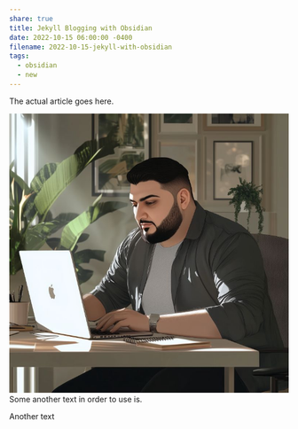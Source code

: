 ```yaml
---
share: true
title: Jekyll Blogging with Obsidian
date: 2022-10-15 06:00:00 -0400
filename: 2022-10-15-jekyll-with-obsidian
tags:
  - obsidian
  - new
---
```


The actual article goes here.

![file-20241101135917542.jpg](../assets/img/posts/file-20241101135917542.jpg)
Some another text in order to use is. 

Another text